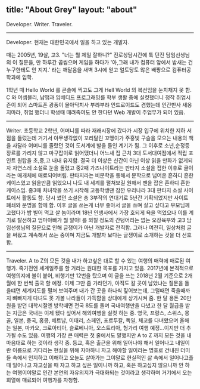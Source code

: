 title: "About Grey"
layout: "about"
---

Developer. Writer. Traveler.

------

Developer.
현재는 대한민국에서 일을 하고 있는 개발자.

때는 2005년, 19살, 고3.
"너는 뭘 제일 잘하니?"
진로상담시간에 툭 던진 담임선생님의 이 질문을, 
만 하루간 곱씹으며 게임을 하다가
'아,그래 내가 컴퓨터 앞에서 밤새는 건 누구한테도 안 지지.' 
라는 깨달음을 새벽 3시에 얻고 얼토당토 않은 배짱으로 컴퓨터공학과에 입학.

1학년 때 Hello World 를 콘솔에 찍고도 그게 Hell World 의 복선임을 눈치채지 못 함.
C 와 어셈블리, 납땜과 임베디드 프로그래밍를 학부 생활 중에 실컷했더니
정작 취업시즌이 되어 스마트폰 광풍이 몰아닥치사 부랴부랴 안드로이드도 겸했는데
인간만사 새옹지마라, 취업 했더니 학생때 때려죽여도 안 한다던 Web 개발이 주업무가 되어 있음.

------

Writer.
초등학교 2학년, 어머니를 따라 재래시장에 갔다가 시장 입구에 위치한 지하 서점을 들렀는데
거기서 아무생각없이 꼬리달린 꼬맹이가 주홍빛 구슬을 모으는 내용의 책을 
사달라 어머니를 졸랐던 것이 도서계에 발을 들인 계기가 됨.
그 이후로 소년,순정등 장르를 가리지 않고 마구잡이로 읽어댔더니
어느새 집 근처 3대 도서대여점에서 적립 포인트 원탑을 초,중,고 내내 유지함.
결국 더 이상은 신간이 아닌 이상 읽을 만화가 없게되자 자연스레 소설로 눈을 돌렸고
중2때 가즈나이트라는 판타지 소설을 접한 이후로 글이라는 매개체에 매료되어버림.
판타지라는 비문학을 통해서 문학으로 넘어온 흔하디 흔한 케이스였고
읽을만큼 읽었으니 나도 내 세계를 펼쳐보길 원해서 펜을 잡은 흔하디 흔한 케이스임.
중3때 처녀작을 쓰기 시작해 고등학생땐 잠깐 우리나라 3대 판타지 소설 사이트에서 활동도 함.
당시 썼던 소설은 총 3부작의 연대기로 5년간 기획되었지만 사이트 폐쇄와 운명을 함께 함.
이후 글을 쓰는게 너무 좋아서 글을 쓰며 살고 싶다고 부모님께 고했다가
밥 빌어 먹고 살 놈이라며 18년 인생사에서 가장 호되게 욕을 먹었으나
이를 계기로 탈선하고 엄마아빠가 뭘 알아! 를 외칠 정도의 간덩어리는 없는 오장육부와
고3 담임선생님의 질문으로 인해 글쟁이가 아닌 개발자로 전직함.
그러나 여전히, 일상처럼 글을 써왔고 계속해서 쓰는 중이며
지금도 개발자 보다는 글쟁이로 소개하는 것을 더 선호함.

------

Traveler.
A to Z의 모든 것을 내가 하고싶은 대로 할 수 있는 여행의 매력에 매료된 여행가.
죽기전엔 세계일주를 할 거라는 원대한 목표를 가지고 있음.
2017년에 본격적으로 여행의지에 불이 붙어, 비행기만 12번을 탔으며
이 글을 쓰는 2018년 2월 기준으로 2개월에 한 번씩 출국 할 예정.
이제 그만 좀 가라던가, 아직도 갈 곳이 남았냐는 질문을 들을떄면
세계지도를 펼쳐 보여주며 내가 간 곳을 하나씩 짚어보는데,
그럴때면 죽을때까지 뼈빠지게 다녀도 못 가볼 나라들이 가득함을 상대에게 상기시켜 줌.
한 달 용돈 20만원을 받던 대학시절엔 방학때면 전국 8도를 돌며 국내여행만을 다녔고
한 달 월급을 받는 지금은 국내는 이제 됐다 싶어서 해외여행을 실컷 하는 중.
영국, 프랑스, 스위스, 몽골, 일본, 중국, 홍콩, 베트남, 이태리, 스페인, 포르투칼, 독일, 체코를 다녀왔으며
올해는 일본, 마카오, 크로아티아, 슬로베니아, 오스트리아, 헝가리 여행 예정...이지만 더 추가될 수도 있음.
여행의 가장 큰 매력은 첫 줄에서도 말했지만 A to Z 까지 모든 것을 내 마음대로 하는 것이라 생각 중.
등교, 혹은 출근을 위해 일어나야 해서 일어나고 내일이란 이름으로 기다리는 현실을 위해 자야하니 자고
해야할 일이라는 명호로 건내진 더미들 속에서 인지하고 이해하고 오늘도 살아가는 그야말로 현실적인 삶 속에서
일어나고플때 일어나고 자고싶을 때 자고 하고 싶은 일이니까 하고, 혹은 하고싶지 않으니까 안 하는
여행이야말로 인간 본연의 자유의지가 극대화되는 것이라고 생각하며 거기에서 오는 희열에 매료되어 여행가를 자청함.